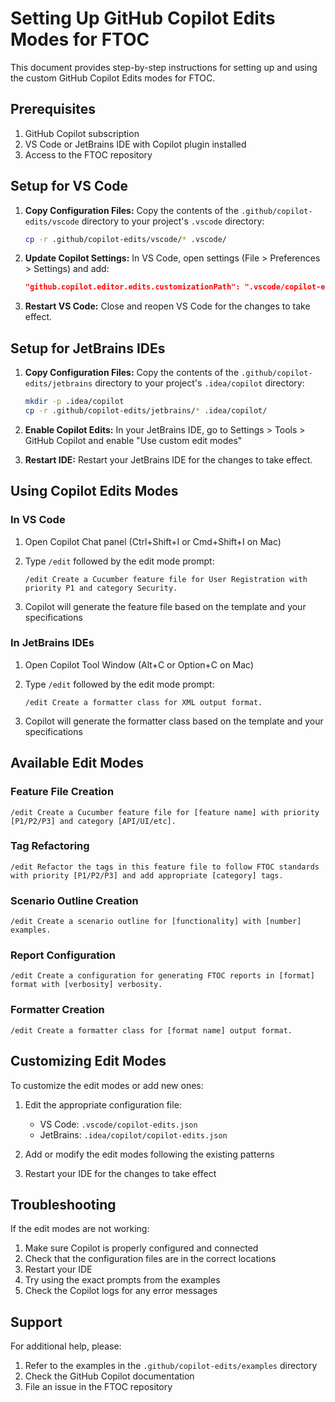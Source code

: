 # Setting Up GitHub Copilot Edits Modes for FTOC

This document provides step-by-step instructions for setting up and using the custom GitHub Copilot Edits modes for FTOC.

## Prerequisites

1. GitHub Copilot subscription
2. VS Code or JetBrains IDE with Copilot plugin installed
3. Access to the FTOC repository

## Setup for VS Code

1. **Copy Configuration Files:**
   Copy the contents of the `.github/copilot-edits/vscode` directory to your project's `.vscode` directory:

   ```bash
   cp -r .github/copilot-edits/vscode/* .vscode/
   ```

2. **Update Copilot Settings:**
   In VS Code, open settings (File > Preferences > Settings) and add:

   ```json
   "github.copilot.editor.edits.customizationPath": ".vscode/copilot-edits.json"
   ```

3. **Restart VS Code:**
   Close and reopen VS Code for the changes to take effect.

## Setup for JetBrains IDEs

1. **Copy Configuration Files:**
   Copy the contents of the `.github/copilot-edits/jetbrains` directory to your project's `.idea/copilot` directory:

   ```bash
   mkdir -p .idea/copilot
   cp -r .github/copilot-edits/jetbrains/* .idea/copilot/
   ```

2. **Enable Copilot Edits:**
   In your JetBrains IDE, go to Settings > Tools > GitHub Copilot and enable "Use custom edit modes"

3. **Restart IDE:**
   Restart your JetBrains IDE for the changes to take effect.

## Using Copilot Edits Modes

### In VS Code

1. Open Copilot Chat panel (Ctrl+Shift+I or Cmd+Shift+I on Mac)
2. Type `/edit` followed by the edit mode prompt:

   ```
   /edit Create a Cucumber feature file for User Registration with priority P1 and category Security.
   ```

3. Copilot will generate the feature file based on the template and your specifications

### In JetBrains IDEs

1. Open Copilot Tool Window (Alt+C or Option+C on Mac)
2. Type `/edit` followed by the edit mode prompt:

   ```
   /edit Create a formatter class for XML output format.
   ```

3. Copilot will generate the formatter class based on the template and your specifications

## Available Edit Modes

### Feature File Creation
```
/edit Create a Cucumber feature file for [feature name] with priority [P1/P2/P3] and category [API/UI/etc].
```

### Tag Refactoring
```
/edit Refactor the tags in this feature file to follow FTOC standards with priority [P1/P2/P3] and add appropriate [category] tags.
```

### Scenario Outline Creation
```
/edit Create a scenario outline for [functionality] with [number] examples.
```

### Report Configuration
```
/edit Create a configuration for generating FTOC reports in [format] format with [verbosity] verbosity.
```

### Formatter Creation
```
/edit Create a formatter class for [format name] output format.
```

## Customizing Edit Modes

To customize the edit modes or add new ones:

1. Edit the appropriate configuration file:
   - VS Code: `.vscode/copilot-edits.json`
   - JetBrains: `.idea/copilot/copilot-edits.json`

2. Add or modify the edit modes following the existing patterns

3. Restart your IDE for the changes to take effect

## Troubleshooting

If the edit modes are not working:

1. Make sure Copilot is properly configured and connected
2. Check that the configuration files are in the correct locations
3. Restart your IDE
4. Try using the exact prompts from the examples
5. Check the Copilot logs for any error messages

## Support

For additional help, please:

1. Refer to the examples in the `.github/copilot-edits/examples` directory
2. Check the GitHub Copilot documentation
3. File an issue in the FTOC repository